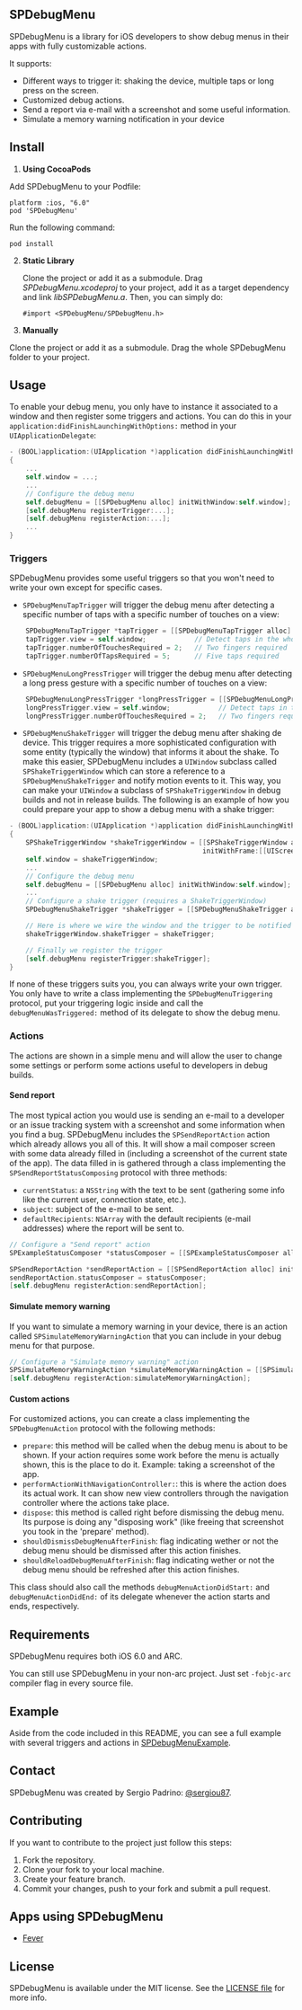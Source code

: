 ## SPDebugMenu

SPDebugMenu is a library for iOS developers to show debug menus in their apps with fully customizable actions.

It supports:

* Different ways to trigger it: shaking the device, multiple taps or long press on the screen.
* Customized debug actions.
* Send a report via e-mail with a screenshot and some useful information.
* Simulate a memory warning notification in your device

## Install

1. **Using CocoaPods**

  Add SPDebugMenu to your Podfile:

  ```
  platform :ios, "6.0"
  pod 'SPDebugMenu'
  ```

  Run the following command:

  ```
  pod install
  ```

2. **Static Library**

    Clone the project or add it as a submodule. Drag *SPDebugMenu.xcodeproj* to your project, add it as a target dependency and link *libSPDebugMenu.a*.
    Then, you can simply do:

    ```
    #import <SPDebugMenu/SPDebugMenu.h>
    ```

3. **Manually**

  Clone the project or add it as a submodule. Drag the whole SPDebugMenu folder to your project.

## Usage

To enable your debug menu, you only have to instance it associated to a window and then register some triggers and actions. You can do this in your ```application:didFinishLaunchingWithOptions:``` method in your ```UIApplicationDelegate```:


```objective-c
- (BOOL)application:(UIApplication *)application didFinishLaunchingWithOptions:(NSDictionary *)launchOptions
{
    ...
    self.window = ...;
    ...
    // Configure the debug menu
    self.debugMenu = [[SPDebugMenu alloc] initWithWindow:self.window];
    [self.debugMenu registerTrigger:...];
    [self.debugMenu registerAction:...];
    ...
}
```

### Triggers

SPDebugMenu provides some useful triggers so that you won't need to write your own except for specific cases.

* ```SPDebugMenuTapTrigger``` will trigger the debug menu after detecting a specific number of taps with a specific number of touches on a view:
```objective-c
    SPDebugMenuTapTrigger *tapTrigger = [[SPDebugMenuTapTrigger alloc] init];
    tapTrigger.view = self.window;            // Detect taps in the whole window
    tapTrigger.numberOfTouchesRequired = 2;   // Two fingers required
    tapTrigger.numberOfTapsRequired = 5;      // Five taps required
```

* ```SPDebugMenuLongPressTrigger``` will trigger the debug menu after detecting a long press gesture with a specific number of touches on a view:
```objective-c
    SPDebugMenuLongPressTrigger *longPressTrigger = [[SPDebugMenuLongPressTrigger alloc] init];
    longPressTrigger.view = self.window;            // Detect taps in the whole window
    longPressTrigger.numberOfTouchesRequired = 2;   // Two fingers required
```

* ```SPDebugMenuShakeTrigger``` will trigger the debug menu after shaking de device. This trigger requires a more sophisticated configuration with some entity (typically the window) that informs it about the shake. To make this easier, SPDebugMenu includes a ```UIWindow``` subclass called ```SPShakeTriggerWindow``` which can store a reference to a ```SPDebugMenuShakeTrigger``` and notify motion events to it. This way, you can make your ```UIWindow``` a subclass of ```SPShakeTriggerWindow``` in debug builds and not in release builds. The following is an example of how you could prepare your app to show a debug menu with a shake trigger:
```objective-c
- (BOOL)application:(UIApplication *)application didFinishLaunchingWithOptions:(NSDictionary *)launchOptions
{
    SPShakeTriggerWindow *shakeTriggerWindow = [[SPShakeTriggerWindow alloc]
                                                initWithFrame:[[UIScreen mainScreen] bounds]];
    self.window = shakeTriggerWindow;
    ...
    // Configure the debug menu
    self.debugMenu = [[SPDebugMenu alloc] initWithWindow:self.window];
    ...
    // Configure a shake trigger (requires a ShakeTriggerWindow)
    SPDebugMenuShakeTrigger *shakeTrigger = [[SPDebugMenuShakeTrigger alloc] init];

    // Here is where we wire the window and the trigger to be notified about motion events
    shakeTriggerWindow.shakeTrigger = shakeTrigger;

    // Finally we register the trigger
    [self.debugMenu registerTrigger:shakeTrigger];
}
```

If none of these triggers suits you, you can always write your own trigger. You only have to write a class implementing the ```SPDebugMenuTriggering``` protocol, put your triggering logic inside and call the ```debugMenuWasTriggered:``` method of its delegate to show the debug menu.

### Actions

The actions are shown in a simple menu and will allow the user to change some settings or perform some actions useful to developers in debug builds.

#### Send report

The most typical action you would use is sending an e-mail to a developer or an issue tracking system with a screenshot and some information when you find a bug. SPDebugMenu includes the ```SPSendReportAction``` action which already allows you all of this. It will show a mail composer screen with some data already filled in (including a screenshot of the current state of the app). The data filled in is gathered through a class implementing the ```SPSendReportStatusComposing``` protocol with three methods:
* ```currentStatus```: a ```NSString``` with the text to be sent (gathering some info like the current user, connection state, etc.).
* ```subject```: subject of the e-mail to be sent.
* ```defaultRecipients```: ```NSArray``` with the default recipients (e-mail addresses) where the report will be sent to.

```objective-c
// Configure a "Send report" action
SPExampleStatusComposer *statusComposer = [[SPExampleStatusComposer alloc] init];

SPSendReportAction *sendReportAction = [[SPSendReportAction alloc] init];
sendReportAction.statusComposer = statusComposer;
[self.debugMenu registerAction:sendReportAction];
```

#### Simulate memory warning

If you want to simulate a memory warning in your device, there is an action called ```SPSimulateMemoryWarningAction``` that you can include in your debug menu for that purpose.

```objective-c
// Configure a "Simulate memory warning" action
SPSimulateMemoryWarningAction *simulateMemoryWarningAction = [[SPSimulateMemoryWarningAction alloc] init];
[self.debugMenu registerAction:simulateMemoryWarningAction];
```

#### Custom actions

For customized actions, you can create a class implementing the ```SPDebugMenuAction``` protocol with the following methods:

* ```prepare```: this method will be called when the debug menu is about to be shown. If your action requires some work before the menu is actually shown, this is the place to do it. Example: taking a screenshot of the app.
* ```performActionWithNavigationController:```: this is where the action does its actual work. It can show new view controllers through the navigation controller where the actions take place.
* ```dispose```: this method is called right before dismissing the debug menu. Its purpose is doing any "disposing work" (like freeing that screenshot you took in the 'prepare' method).
* ```shouldDismissDebugMenuAfterFinish```: flag indicating wether or not the debug menu should be dismissed after this action finishes.
* ```shouldReloadDebugMenuAfterFinish```: flag indicating wether or not the debug menu should be refreshed after this action finishes.

This class should also call the methods ```debugMenuActionDidStart:``` and ```debugMenuActionDidEnd:``` of its delegate whenever the action starts and ends, respectively.

## Requirements

SPDebugMenu requires both iOS 6.0 and ARC.

You can still use SPDebugMenu in your non-arc project. Just set ```-fobjc-arc``` compiler flag in every source file.

## Example

Aside from the code included in this README, you can see a full example with several triggers and actions in [SPDebugMenuExample](https://github.com/sergiou87/SPDebugMenu/blob/master/Example).

## Contact

SPDebugMenu was created by Sergio Padrino: [@sergiou87](https://twitter.com/sergiou87).

## Contributing

If you want to contribute to the project just follow this steps:

1. Fork the repository.
2. Clone your fork to your local machine.
3. Create your feature branch.
4. Commit your changes, push to your fork and submit a pull request.

## Apps using SPDebugMenu

* [Fever](https://itunes.apple.com/us/app/fever-event-discovery-app/id497702817?mt=8)

## License

SPDebugMenu is available under the MIT license. See the [LICENSE file](https://github.com/sergiou87/SPDebugMenu/blob/master/LICENSE) for more info.
